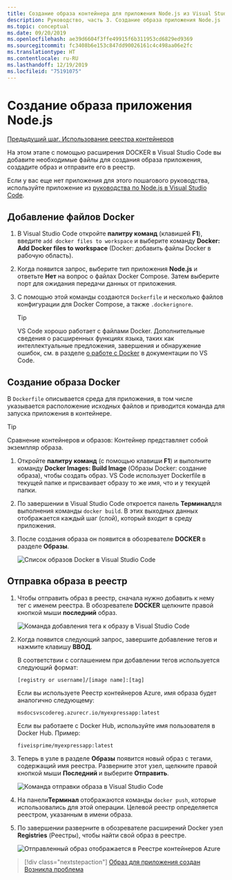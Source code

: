 ```yaml
---
title: Создание образа контейнера для приложения Node.js из Visual Studio Code
description: Руководство, часть 3. Создание образа приложения Node.js
ms.topic: conceptual
ms.date: 09/20/2019
ms.openlocfilehash: ae39d6604f3ffe49915f6b311953cd6829ed9369
ms.sourcegitcommit: fc3408b6e153c847dd90026161c4c498aa06e2fc
ms.translationtype: HT
ms.contentlocale: ru-RU
ms.lasthandoff: 12/19/2019
ms.locfileid: "75191075"
---
```

# <a name="create-your-nodejs-application-image"></a>Создание образа приложения Node.js

[Предыдущий шаг. Использование реестра контейнеров](tutorial-vscode-docker-node-02.md)

На этом этапе с помощью расширения DOCKER в Visual Studio Code вы добавите необходимые файлы для создания образа приложения, создадите образ и отправите его в реестр.

Если у вас еще нет приложения для этого пошагового руководства, используйте приложение из [руководства по Node.js в Visual Studio Code](https://code.visualstudio.com/docs/nodejs/nodejs-tutorial).

## <a name="add-docker-files"></a>Добавление файлов Docker

1. В Visual Studio Code откройте **палитру команд** (клавишей **F1**), введите `add docker files to workspace` и выберите команду **Docker: Add Docker files to workspace** (Docker: добавить файлы Docker в рабочую область).

1. Когда появится запрос, выберите тип приложения **Node.js** и ответьте **Нет** на вопрос о файлах Docker Compose. Затем выберите порт для ожидания передачи данных от приложения.

1. С помощью этой команды создаются `Dockerfile` и несколько файлов конфигурации для Docker Compose, а также `.dockerignore`.

    > [!TIP]
    > VS Code хорошо работает с файлами Docker. Дополнительные сведения о расширенных функциях языка, таких как интеллектуальные предложения, завершения и обнаружение ошибок, см. в разделе [о работе с Docker](https://code.visualstudio.com/docs/azure/docker) в документации по VS Code.

## <a name="build-a-docker-image"></a>Создание образа Docker

В `Dockerfile` описывается среда для приложения, в том числе указывается расположение исходных файлов и приводится команда для запуска приложения в контейнере.

> [!TIP]
> Сравнение контейнеров и образов: Контейнер представляет собой экземпляр образа.

1. Откройте **палитру команд** (с помощью клавиши **F1**) и выполните команду **Docker Images: Build Image** (Образы Docker: создание образа), чтобы создать образ. VS Code использует Dockerfile в текущей папке и присваивает образу то же имя, что и у текущей папки.

1. По завершении в Visual Studio Code откроется панель **Терминал**для выполнения команды `docker build`. В этих выходных данных отображается каждый шаг (слой), который входит в среду приложения.

1. После создания образа он появится в обозревателе **DOCKER** в разделе **Образы**.

    ![Список образов Docker в Visual Studio Code](media/deploy-containers/image-list.png)

## <a name="push-the-image-to-a-registry"></a>Отправка образа в реестр

1. Чтобы отправить образ в реестр, сначала нужно добавить к нему тег с именем реестра. В обозревателе **DOCKER** щелкните правой кнопкой мыши **последний** образ.

    ![Команда добавления тега к образу в Visual Studio Code](media/deploy-containers/tag-command.png)

1. Когда появится следующий запрос, завершите добавление тегов и нажмите клавишу **ВВОД**.

    В соответствии с соглашением при добавлении тегов используется следующий формат:

    `[registry or username]/[image name]:[tag]`

    Если вы используете Реестр контейнеров Azure, имя образа будет аналогично следующему:

    `msdocsvscodereg.azurecr.io/myexpressapp:latest`

    Если вы работаете с Docker Hub, используйте имя пользователя в Docker Hub. Пример:

    `fiveisprime/myexpressapp:latest`

1. Теперь в узле в разделе **Образы** появится новый образ с тегами, содержащий имя реестра. Разверните этот узел, щелкните правой кнопкой мыши **Последний** и выберите **Отправить**.

    ![Команда отправки образа в Visual Studio Code](media/deploy-containers/push-command.png)

1. На панели**Терминал** отображаются команды `docker push`, которые использовались для этой операции. Целевой реестр определяется реестром, указанным в имени образа.

1. По завершении разверните в обозревателе расширений Docker узел **Registries** (Реестры), чтобы найти свой образ в реестре.

    ![Отправленный образ отображается в Реестре контейнеров Azure](media/deploy-containers/image-in-acr.png)

> [!div class="nextstepaction"]
> [Образ для приложения создан](tutorial-vscode-docker-node-04.md) [Возникла проблема](https://www.research.net/r/PWZWZ52?tutorial=docker-extension&step=containerize-app)
